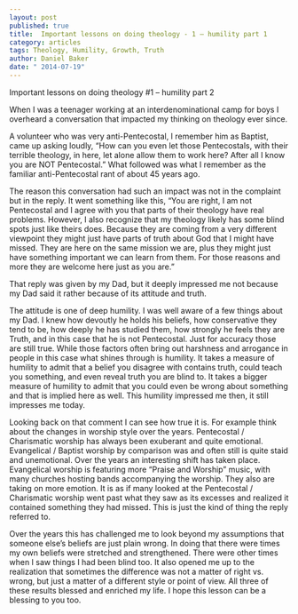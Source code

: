 ```yaml
---
layout: post
published: true
title:  Important lessons on doing theology - 1 – humility part 1
category: articles
tags: Theology, Humility, Growth, Truth
author: Daniel Baker
date: " 2014-07-19"
---
```


Important lessons on doing theology #1 – humility part 2

When I was a teenager working at an interdenominational camp for boys I overheard a conversation that impacted my thinking on theology ever since. 

A volunteer who was very anti-Pentecostal, I remember him as Baptist, came up asking loudly, “How can you even let those Pentecostals, with their terrible theology, in here, let alone allow them to work here? After all I know you are NOT Pentecostal.” What followed was what I remember as the familiar anti-Pentecostal rant of about 45 years ago.

The reason this conversation had such an impact was not in the complaint but in the reply. It went something like this, “You are right, I am not Pentecostal and I agree with you that parts of their theology have real problems. However, I also recognize that my theology likely has some blind spots just like theirs does. Because they are coming from a very different viewpoint they might just have parts of truth about God that I might have missed. They are here on the same mission we are, plus they might just have something important we can learn from them. For those reasons and more they are welcome here just as you are.”

That reply was given by my Dad, but it deeply impressed me not because my Dad said it rather because of its attitude and truth.

The attitude is one of deep humility. I was well aware of a few things about my Dad. I knew how devoutly he holds his beliefs, how conservative they tend to be, how deeply he has studied them, how strongly he feels they are Truth, and in this case that he is not Pentecostal. Just for accuracy those are still true. While those factors often bring out harshness and arrogance in people in this case what shines through is humility. It takes a measure of humility to admit that a belief you disagree with contains truth, could teach you something, and even reveal truth you are blind to. It takes a bigger measure of humility to admit that you could even be wrong about something and that is implied here as well. This humility impressed me then, it still impresses me today.

Looking back on that comment I can see how true it is. For example think about the changes in worship style over the years. Pentecostal / Charismatic worship has always been exuberant and quite emotional. Evangelical / Baptist worship by comparison was and often still is quite staid and unemotional. Over the years an interesting shift has taken place. Evangelical worship is featuring more “Praise and Worship” music, with many churches hosting bands accompanying the worship. They also are taking on more emotion. It is as if many looked at the Pentecostal / Charismatic worship went past what they saw as its excesses and realized it contained something they had missed. This is just the kind of thing the reply referred to. 

Over the years this has challenged me to look beyond my assumptions that someone else’s beliefs are just plain wrong. In doing that there were times my own beliefs were stretched and strengthened. There were other times when I saw things I had been blind too. It also opened me up to the realization that sometimes the difference was not a matter of right vs. wrong, but just a matter of a different style or point of view. All three of these results blessed and enriched my life. I hope this lesson can be a blessing to you too.

